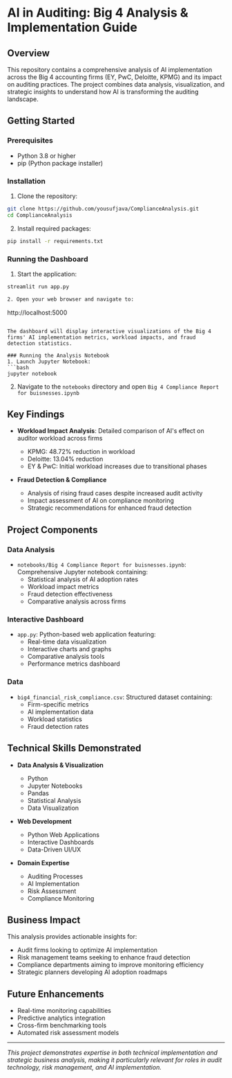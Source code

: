 # AI in Auditing: Big 4 Analysis & Implementation Guide

## Overview
This repository contains a comprehensive analysis of AI implementation across the Big 4 accounting firms (EY, PwC, Deloitte, KPMG) and its impact on auditing practices. The project combines data analysis, visualization, and strategic insights to understand how AI is transforming the auditing landscape.

## Getting Started

### Prerequisites
- Python 3.8 or higher
- pip (Python package installer)

### Installation
1. Clone the repository:
```bash
git clone https://github.com/yousufjava/ComplianceAnalysis.git
cd ComplianceAnalysis
```

2. Install required packages:
```bash
pip install -r requirements.txt
```

### Running the Dashboard
1. Start the application:
```bash
streamlit run app.py

2. Open your web browser and navigate to:
```
http://localhost:5000
```

The dashboard will display interactive visualizations of the Big 4 firms' AI implementation metrics, workload impacts, and fraud detection statistics.

### Running the Analysis Notebook
1. Launch Jupyter Notebook:
```bash
jupyter notebook
```

2. Navigate to the `notebooks` directory and open `Big 4 Compliance Report for buisnesses.ipynb`

## Key Findings
- **Workload Impact Analysis**: Detailed comparison of AI's effect on auditor workload across firms
  - KPMG: 48.72% reduction in workload
  - Deloitte: 13.04% reduction
  - EY & PwC: Initial workload increases due to transitional phases

- **Fraud Detection & Compliance**
  - Analysis of rising fraud cases despite increased audit activity
  - Impact assessment of AI on compliance monitoring
  - Strategic recommendations for enhanced fraud detection

## Project Components

### Data Analysis
- `notebooks/Big 4 Compliance Report for buisnesses.ipynb`: Comprehensive Jupyter notebook containing:
  - Statistical analysis of AI adoption rates
  - Workload impact metrics
  - Fraud detection effectiveness
  - Comparative analysis across firms

### Interactive Dashboard
- `app.py`: Python-based web application featuring:
  - Real-time data visualization
  - Interactive charts and graphs
  - Comparative analysis tools
  - Performance metrics dashboard

### Data
- `big4_financial_risk_compliance.csv`: Structured dataset containing:
  - Firm-specific metrics
  - AI implementation data
  - Workload statistics
  - Fraud detection rates

## Technical Skills Demonstrated
- **Data Analysis & Visualization**
  - Python
  - Jupyter Notebooks
  - Pandas
  - Statistical Analysis
  - Data Visualization

- **Web Development**
  - Python Web Applications
  - Interactive Dashboards
  - Data-Driven UI/UX

- **Domain Expertise**
  - Auditing Processes
  - AI Implementation
  - Risk Assessment
  - Compliance Monitoring

## Business Impact
This analysis provides actionable insights for:
- Audit firms looking to optimize AI implementation
- Risk management teams seeking to enhance fraud detection
- Compliance departments aiming to improve monitoring efficiency
- Strategic planners developing AI adoption roadmaps

## Future Enhancements
- Real-time monitoring capabilities
- Predictive analytics integration
- Cross-firm benchmarking tools
- Automated risk assessment models


---
*This project demonstrates expertise in both technical implementation and strategic business analysis, making it particularly relevant for roles in audit technology, risk management, and AI implementation.* 
